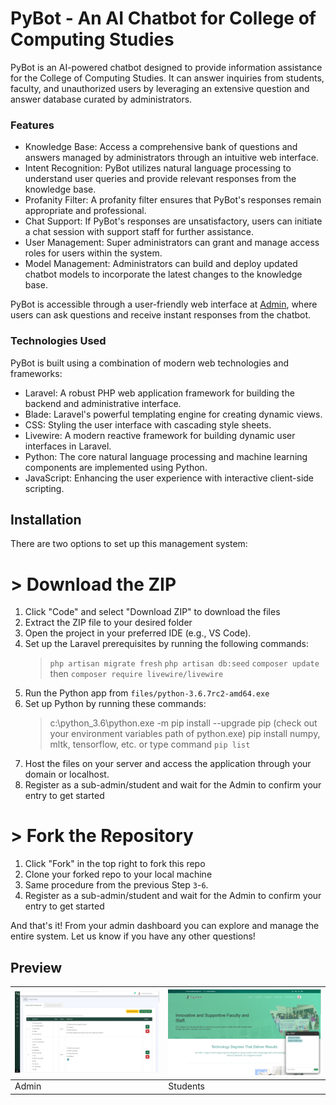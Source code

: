 # PyBot - An AI Chatbot for College of Computing Studies

PyBot is an AI-powered chatbot designed to provide information assistance for the College of Computing Studies. It can answer inquiries from students, faculty, and unauthorized users by leveraging an extensive question and answer database curated by administrators.

### Features
  - Knowledge Base: Access a comprehensive bank of questions and answers managed by administrators through an intuitive web interface.
  - Intent Recognition: PyBot utilizes natural language processing to understand user queries and provide relevant responses from the knowledge base.
  - Profanity Filter: A profanity filter ensures that PyBot's responses remain appropriate and professional.
  - Chat Support: If PyBot's responses are unsatisfactory, users can initiate a chat session with support staff for further assistance.
  - User Management: Super administrators can grant and manage access roles for users within the system.
  - Model Management: Administrators can build and deploy updated chatbot models to incorporate the latest changes to the knowledge base.

PyBot is accessible through a user-friendly web interface at [Admin](http://www.pybot.online/), where users can ask questions and receive instant responses from the chatbot.

### Technologies Used
 
 PyBot is built using a combination of modern web technologies and frameworks:

   - Laravel: A robust PHP web application framework for building the backend and administrative interface.
   - Blade: Laravel's powerful templating engine for creating dynamic views.
   - CSS: Styling the user interface with cascading style sheets.
   - Livewire: A modern reactive framework for building dynamic user interfaces in Laravel.
   - Python: The core natural language processing and machine learning components are implemented using Python.
   - JavaScript: Enhancing the user experience with interactive client-side scripting.

## Installation

There are two options to set up this management system:

# > Download the ZIP

1. Click "Code" and select "Download ZIP" to download the files
2. Extract the ZIP file to your desired folder
3. Open the project in your preferred IDE (e.g., VS Code).
4. Set up the Laravel prerequisites by running the following commands:  
    > `php artisan migrate fresh` 
    > `php artisan db:seed`
    > `composer update` then `composer require livewire/livewire`
5. Run the Python app from `files/python-3.6.7rc2-amd64.exe`
6. Set up Python by running these commands:
    > c:\python_3.6\python.exe -m pip install --upgrade pip   (check out your environment variables path of python.exe) 
    > pip install numpy, mltk, tensorflow, etc. or
    > type command `pip list`
7. Host the files on your server and access the application through your domain or localhost.
8. Register as a sub-admin/student and wait for the Admin to confirm your entry to get started  

# > Fork the Repository 

1. Click "Fork" in the top right to fork this repo
2. Clone your forked repo to your local machine
3. Same procedure from the previous Step `3`-`6`.
4. Register as a sub-admin/student and wait for the Admin to confirm your entry to get started  

And that's it! From your admin dashboard you can explore and manage the entire system. Let us know if you have any other questions!

## Preview 
| ![Admin](Screenshot%202024-03-06%20232843.png "Admin") | ![Students](Screenshot%202024-03-06%20233336.png "Student") |
| --- | --- |
| Admin | Students |
